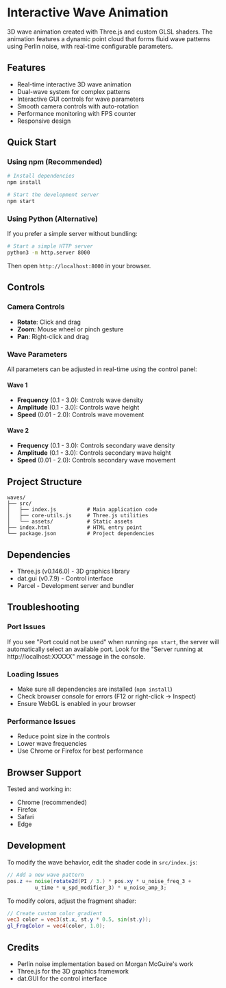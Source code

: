 # Interactive Wave Animation

3D wave animation created with Three.js and custom GLSL shaders. The animation features a dynamic point cloud that forms fluid wave patterns using Perlin noise, with real-time configurable parameters.

## Features

- Real-time interactive 3D wave animation
- Dual-wave system for complex patterns
- Interactive GUI controls for wave parameters
- Smooth camera controls with auto-rotation
- Performance monitoring with FPS counter
- Responsive design

## Quick Start

### Using npm (Recommended)

```bash
# Install dependencies
npm install

# Start the development server
npm start
```

### Using Python (Alternative)

If you prefer a simple server without bundling:

```bash
# Start a simple HTTP server
python3 -m http.server 8000
```

Then open `http://localhost:8000` in your browser.

## Controls

### Camera Controls
- **Rotate**: Click and drag
- **Zoom**: Mouse wheel or pinch gesture
- **Pan**: Right-click and drag

### Wave Parameters
All parameters can be adjusted in real-time using the control panel:

#### Wave 1
- **Frequency** (0.1 - 3.0): Controls wave density
- **Amplitude** (0.1 - 3.0): Controls wave height
- **Speed** (0.01 - 2.0): Controls wave movement

#### Wave 2
- **Frequency** (0.1 - 3.0): Controls secondary wave density
- **Amplitude** (0.1 - 3.0): Controls secondary wave height
- **Speed** (0.01 - 2.0): Controls secondary wave movement

## Project Structure

```
waves/
├── src/
│   ├── index.js          # Main application code
│   ├── core-utils.js     # Three.js utilities
│   └── assets/           # Static assets
├── index.html            # HTML entry point
└── package.json          # Project dependencies
```

## Dependencies

- Three.js (v0.146.0) - 3D graphics library
- dat.gui (v0.7.9) - Control interface
- Parcel - Development server and bundler

## Troubleshooting

### Port Issues
If you see "Port could not be used" when running `npm start`, the server will automatically select an available port. Look for the "Server running at http://localhost:XXXXX" message in the console.

### Loading Issues
- Make sure all dependencies are installed (`npm install`)
- Check browser console for errors (F12 or right-click -> Inspect)
- Ensure WebGL is enabled in your browser

### Performance Issues
- Reduce point size in the controls
- Lower wave frequencies
- Use Chrome or Firefox for best performance

## Browser Support

Tested and working in:
- Chrome (recommended)
- Firefox
- Safari
- Edge

## Development

To modify the wave behavior, edit the shader code in `src/index.js`:

```glsl
// Add a new wave pattern
pos.z += noise(rotate2d(PI / 3.) * pos.xy * u_noise_freq_3 + 
         u_time * u_spd_modifier_3) * u_noise_amp_3;
```

To modify colors, adjust the fragment shader:

```glsl
// Create custom color gradient
vec3 color = vec3(st.x, st.y * 0.5, sin(st.y));
gl_FragColor = vec4(color, 1.0);
```

## Credits

- Perlin noise implementation based on Morgan McGuire's work
- Three.js for the 3D graphics framework
- dat.GUI for the control interface 
